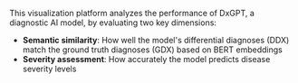 This visualization platform analyzes the performance of DxGPT, a diagnostic AI model, by evaluating two key dimensions:

- **Semantic similarity**: How well the model's differential diagnoses (DDX) match the ground truth diagnoses (GDX) based on BERT embeddings
- **Severity assessment**: How accurately the model predicts disease severity levels